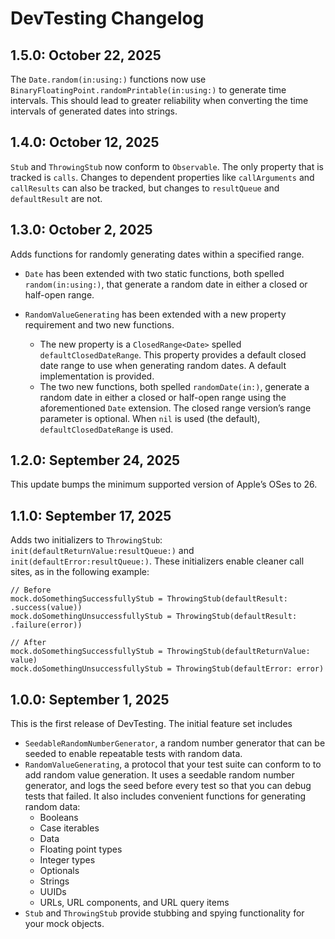 # DevTesting Changelog

## 1.5.0: October 22, 2025

The `Date.random(in:using:)` functions now use `BinaryFloatingPoint.randomPrintable(in:using:)` to
generate time intervals. This should lead to greater reliability when converting the time intervals
of generated dates into strings.


## 1.4.0: October 12, 2025

`Stub` and `ThrowingStub` now conform to `Observable`. The only property that is tracked is
``calls``. Changes to dependent properties like ``callArguments`` and ``callResults`` can also be
tracked, but changes to ``resultQueue`` and ``defaultResult`` are not.


## 1.3.0: October 2, 2025

Adds functions for randomly generating dates within a specified range.

  - `Date` has been extended with two static functions, both spelled `random(in:using:)`, that
    generate a random date in either a closed or half-open range.
  - `RandomValueGenerating` has been extended with a new property requirement and two new functions.

      - The new property is a `ClosedRange<Date>` spelled `defaultClosedDateRange`. This property
        provides a default closed date range to use when generating random dates. A default
        implementation is provided.
      - The two new functions, both spelled `randomDate(in:)`, generate a random date in either a
        closed or half-open range using the aforementioned `Date` extension. The closed range
        version’s range parameter is optional. When `nil` is used (the default),
        `defaultClosedDateRange` is used.


## 1.2.0: September 24, 2025

This update bumps the minimum supported version of Apple’s OSes to 26.


## 1.1.0: September 17, 2025

Adds two initializers to `ThrowingStub`: `init(defaultReturnValue:resultQueue:)` and
`init(defaultError:resultQueue:)`. These initializers enable cleaner call sites, as in the following
example:

    // Before
    mock.doSomethingSuccessfullyStub = ThrowingStub(defaultResult: .success(value))
    mock.doSomethingUnsuccessfullyStub = ThrowingStub(defaultResult: .failure(error))

    // After
    mock.doSomethingSuccessfullyStub = ThrowingStub(defaultReturnValue: value)
    mock.doSomethingUnsuccessfullyStub = ThrowingStub(defaultError: error)


## 1.0.0: September 1, 2025

This is the first release of DevTesting. The initial feature set includes

  - `SeedableRandomNumberGenerator`, a random number generator that can be seeded to enable
    repeatable tests with random data.
  - `RandomValueGenerating`, a protocol that your test suite can conform to to add random value
    generation. It uses a seedable random number generator, and logs the seed before every test so
    that you can debug tests that failed. It also includes convenient functions for generating
    random data:
      - Booleans
      - Case iterables
      - Data
      - Floating point types
      - Integer types
      - Optionals
      - Strings
      - UUIDs
      - URLs, URL components, and URL query items
  - `Stub` and `ThrowingStub` provide stubbing and spying functionality for your mock objects.
